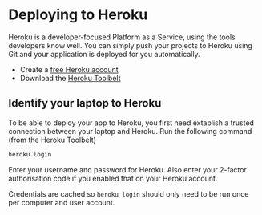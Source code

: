 # Deploying to Heroku

Heroku is a developer-focused Platform as a Service, using the tools developers know well.  You can simply push your projects to Heroku using Git and your application is deployed for you automatically.

* Create a [free Heroku account](https://heroku.com)
* Download the [Heroku Toolbelt](https://toolbelt.heroku.com)

## Identify your laptop to Heroku

To be able to deploy your app to Heroku, you first need extablish a trusted connection between your laptop and Heroku.  Run the following command (from the Heroku Toolbelt)

```bash
heroku login
```

Enter your username and password for Heroku.  Also enter your 2-factor authorisation code if you enabled that on your Heroku account.

Credentials are cached so `heroku login` should only need to be run once per computer and user account.
